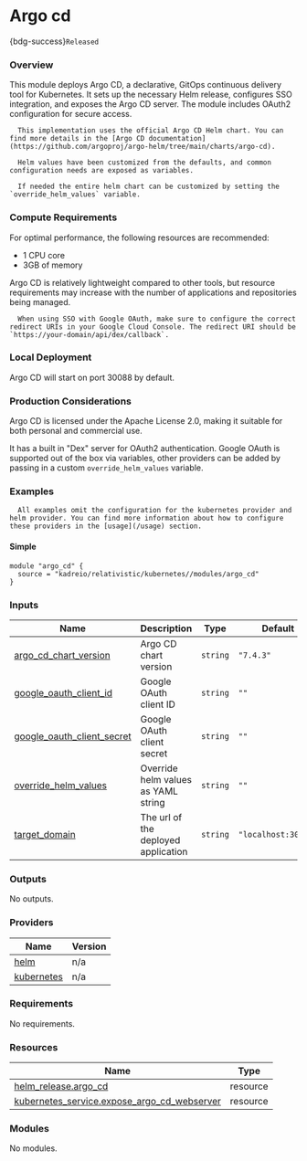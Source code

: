 # Argo cd 

{bdg-success}`Released`

### Overview

This module deploys Argo CD, a declarative, GitOps continuous delivery tool for Kubernetes. It sets up the necessary Helm release, configures SSO integration, and exposes the Argo CD server. The module includes OAuth2 configuration for secure access.


```{tip}
  This implementation uses the official Argo CD Helm chart. You can find more details in the [Argo CD documentation](https://github.com/argoproj/argo-helm/tree/main/charts/argo-cd).

  Helm values have been customized from the defaults, and common configuration needs are exposed as variables.

  If needed the entire helm chart can be customized by setting the `override_helm_values` variable.
```

### Compute Requirements

For optimal performance, the following resources are recommended:
- 1 CPU core
- 3GB of memory

Argo CD is relatively lightweight compared to other tools, but resource requirements may increase with the number of applications and repositories being managed.

```{warning}
  When using SSO with Google OAuth, make sure to configure the correct redirect URIs in your Google Cloud Console. The redirect URI should be `https://your-domain/api/dex/callback`.
```

### Local Deployment

Argo CD will start on port 30088 by default.

### Production Considerations

Argo CD is licensed under the Apache License 2.0, making it suitable for both personal and commercial use.

It has a built in "Dex" server for OAuth2 authentication. Google OAuth is supported out of the box via variables, other providers can be added by passing in a custom `override_helm_values` variable.

### Examples

  ```{note}
    All examples omit the configuration for the kubernetes provider and helm provider. You can find more information about how to configure these providers in the [usage](/usage) section.
  ```

#### Simple
```hcl
module "argo_cd" {
  source = "kadreio/relativistic/kubernetes//modules/argo_cd"
} 
```

### Inputs

| Name | Description | Type | Default | Required |
|------|-------------|------|---------|:--------:|
| <a name="input_argo_cd_chart_version"></a> [argo\_cd\_chart\_version](#input\_argo\_cd\_chart\_version) | Argo CD chart version | `string` | `"7.4.3"` | no |
| <a name="input_google_oauth_client_id"></a> [google\_oauth\_client\_id](#input\_google\_oauth\_client\_id) | Google OAuth client ID | `string` | `""` | no |
| <a name="input_google_oauth_client_secret"></a> [google\_oauth\_client\_secret](#input\_google\_oauth\_client\_secret) | Google OAuth client secret | `string` | `""` | no |
| <a name="input_override_helm_values"></a> [override\_helm\_values](#input\_override\_helm\_values) | Override helm values as YAML string | `string` | `""` | no |
| <a name="input_target_domain"></a> [target\_domain](#input\_target\_domain) | The url of the deployed application | `string` | `"localhost:30088"` | no |

### Outputs

No outputs.

### Providers

| Name | Version |
|------|---------|
| <a name="provider_helm"></a> [helm](#provider\_helm) | n/a |
| <a name="provider_kubernetes"></a> [kubernetes](#provider\_kubernetes) | n/a |

### Requirements

No requirements.

### Resources

| Name | Type |
|------|------|
| [helm_release.argo_cd](https://registry.terraform.io/providers/hashicorp/helm/latest/docs/resources/release) | resource |
| [kubernetes_service.expose_argo_cd_webserver](https://registry.terraform.io/providers/hashicorp/kubernetes/latest/docs/resources/service) | resource |

### Modules

No modules.
